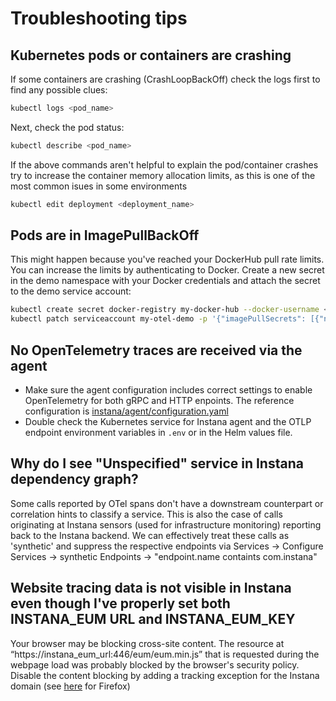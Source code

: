 # Troubleshooting tips

## Kubernetes pods or containers are crashing
If some containers are crashing (CrashLoopBackOff) check the logs first to find any possible clues:
```sh
kubectl logs <pod_name>
```

Next, check the pod status:
```sh
kubectl describe <pod_name>
```

If the above commands aren't helpful to explain the pod/container crashes try to increase the container memory allocation limits, as this is one of the most common isues in some environments
```sh
kubectl edit deployment <deployment_name>
```

## Pods are in ImagePullBackOff
This might happen because you've reached your DockerHub pull rate limits. You can increase the limits by authenticating to Docker. Create a new secret in the demo namespace with your Docker credentials and attach the secret to the demo service account:
```sh
kubectl create secret docker-registry my-docker-hub --docker-username <username> --docker-password <password> --docker-server docker.io
kubectl patch serviceaccount my-otel-demo -p '{"imagePullSecrets": [{"name": "my-docker-hub"}]}'
```

## No OpenTelemetry traces are received via the agent

- Make sure the agent configuration includes correct settings to enable OpenTelemetry for both gRPC and HTTP enpoints. The reference configuration is [instana/agent/configuration.yaml](../instana/agent/configuration.yaml)
- Double check the Kubernetes service for Instana agent and the OTLP endpoint environment variables in `.env` or in the Helm values file.

## Why do I see "Unspecified" service in Instana dependency graph?
Some calls reported by OTel spans don't have a downstream counterpart or correlation hints to classify a service. This is also the case of calls originating at Instana sensors (used for infrastructure monitoring) reporting back to the Instana backend. We can effectively treat these calls as 'synthetic' and suppress the respective endpoints via Services -> Configure Services -> synthetic Endpoints -> "endpoint.name containts com.instana"

## Website tracing data is not visible in Instana even though I've properly set both INSTANA_EUM URL and INSTANA_EUM_KEY
Your browser may be blocking cross-site content. The resource at “https://instana_eum_url:446/eum/eum.min.js” that is requested during the webpage load was probably blocked by the browser's security policy. Disable the content blocking by adding a tracking exception for the Instana domain (see [here](https://developer.mozilla.org/en-US/docs/Web/Privacy/Firefox_tracking_protection) for Firefox)
